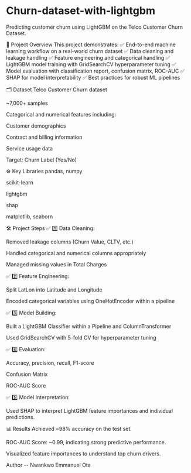 # Churn-dataset-with-lightgbm
Predicting customer churn using LightGBM on the Telco Customer Churn Dataset.

🚀 Project Overview
This project demonstrates:
✅ End-to-end machine learning workflow on a real-world churn dataset
✅ Data cleaning and leakage handling
✅ Feature engineering and categorical handling
✅ LightGBM model training with GridSearchCV hyperparameter tuning
✅ Model evaluation with classification report, confusion matrix, ROC-AUC
✅ SHAP for model interpretability
✅ Best practices for robust ML pipelines

🗂️ Dataset
Telco Customer Churn dataset

~7,000+ samples

Categorical and numerical features including:

Customer demographics

Contract and billing information

Service usage data

Target: Churn Label (Yes/No)

⚙️ Key Libraries
pandas, numpy

scikit-learn

lightgbm

shap

matplotlib, seaborn

🛠️ Project Steps
✅ 1️⃣ Data Cleaning:

Removed leakage columns (Churn Value, CLTV, etc.)

Handled categorical and numerical columns appropriately

Managed missing values in Total Charges

✅ 2️⃣ Feature Engineering:

Split LatLon into Latitude and Longitude

Encoded categorical variables using OneHotEncoder within a pipeline

✅ 3️⃣ Model Building:

Built a LightGBM Classifier within a Pipeline and ColumnTransformer

Used GridSearchCV with 5-fold CV for hyperparameter tuning

✅ 4️⃣ Evaluation:

Accuracy, precision, recall, F1-score

Confusion Matrix

ROC-AUC Score

✅ 5️⃣ Model Interpretation:

Used SHAP to interpret LightGBM feature importances and individual predictions.

📊 Results
Achieved ~98% accuracy on the test set.

ROC-AUC Score: ~0.99, indicating strong predictive performance.

Visualized feature importances to understand top churn drivers.

Author -- Nwankwo Emmanuel Ota
